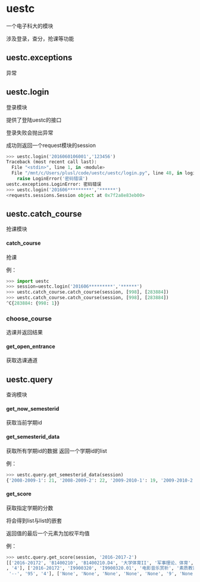 # uestc
一个电子科大的模块

涉及登录，查分，抢课等功能

## uestc.exceptions

异常

## uestc.login
登录模块

提供了登陆uestc的接口

登录失败会抛出异常

成功则返回一个request模块的session

```python
>>> uestc.login('2016060106001','123456')
Traceback (most recent call last):
  File "<stdin>", line 1, in <module>
  File "/mnt/c/Users/plusl/code/uestc/uestc/login.py", line 48, in login
    raise LoginError('密码错误')
uestc.exceptions.LoginError: 密码错误
>>> uestc.login('201606*********','******')
<requests.sessions.Session object at 0x7f2a8e83eb00>
```



## uestc.catch_course
抢课模块

####  catch_course

抢课

例：

```python
>>> import uestc
>>> session=uestc.login('201606*********','******')
>>> uestc.catch_course.catch_course(session, [998], [283884])
>>> uestc.catch_course.catch_course(session, [998], [283884])
^C{283884: {998: 1}}
```

### choose_course

选课并返回结果

#### get_open_entrance

获取选课通道



## uestc.query

查询模块

#### get_now_semesterid

获取当前学期id

#### get_semesterid_data

获取所有学期id的数据 返回一个学期id的list

例：

```python
>>> uestc.query.get_semesterid_data(session)
{'2008-2009-1': 21, '2008-2009-2': 22, '2009-2010-1': 19, '2009-2010-2': 20, '2010-2011-1': 17, '2010-2011-2': 18, '2011-2012-1': 15, '2011-2012-2': 16, '2012-2013-1': 13, '2012-2013-2': 14, '2013-2014-1': 1, '2013-2014-2': 2, '2014-2015-1': 43, '2014-2015-2': 63, '2015-2016-1': 84, '2015-2016-2': 103, '2016-2017-1': 123, '2016-2017-2': 143, '2017-2018-1': 163}
```



#### get_score

获取指定学期的分数

将会得到list与list的嵌套

返回值的最后一个元素为加权平均值

例：

```python
>>> uestc.query.get_score(session, '2016-2017-2')
[['2016-20172', 'B1400210', 'B1400210.D4', '大学体育II', '军事理论、体育', '1', '88', '--', '88', '4'], ['2016-20172', 'I9900520', 'I9900520.02', '钢琴演奏基础', '素质教育选修课（艺体类）', '2', '89', '--', '89'
, '4'], ['2016-20172', 'I9900320', 'I9900320.01', '电影音乐赏析', '素质教育选修课（艺体类）', '2', '0', '--', '0', '0'], ['2016-20172', 'G0601240', 'G0601240.02', '程序设计（C与C++）', '专业核心课程', '4', '95',
 '--', '95', '4'], ['None', 'None', 'None', 'None', 'None', '9', 'None', 'None', '71.778', '3.111']]
```

